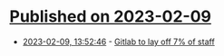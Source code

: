 # [Published on 2023-02-09](index.md)

* [2023-02-09, 13:52:46](https://news.ycombinator.com/item?id=34723854) - [Gitlab to lay off 7% of staff](https://about.gitlab.com/blog/2023/02/09/gitlab-news/)
